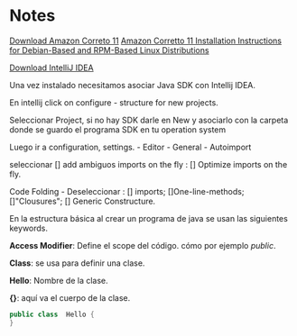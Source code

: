 #  Notes

[Download Amazon Correto 11](https://aws.amazon.com/es/corretto/)
[Amazon Corretto 11 Installation Instructions for Debian-Based and RPM-Based Linux Distributions](https://docs.aws.amazon.com/corretto/latest/corretto-11-ug/generic-linux-install.html)

[Download IntelliJ IDEA](https://www.jetbrains.com/idea/download/#section=linux)

Una vez instalado necesitamos asociar Java SDK con Intellij IDEA.

En intellij click on configure - structure for new projects.

Seleccionar Project, si no hay SDK darle en New y asociarlo con la carpeta donde se guardo el programa SDK en tu operation system

Luego ir a configuration, settings. - Editor - General - Autoimport

seleccionar [] add ambiguos imports on the fly : [] Optimize imports on the fly.

Code Folding - Deseleccionar : [] imports; []One-line-methods; []"Clousures"; [] Generic Constructure.

En la estructura básica al crear un programa de java se usan las siguientes keywords.

**Access Modifier**: Define el scope del código. cómo por ejemplo *public*.

**Class**: se usa para definir una clase. 

**Hello**: Nombre de la clase.

**{}**: aquí va el cuerpo de la clase.

```java
public class  Hello {
}
```



